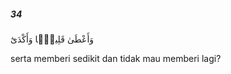 ##### 34

<span class="ayah">وَأَعْطَىٰ قَلِيلًۭا وَأَكْدَىٰٓ</span>

<span class="ayah_translation">serta memberi sedikit dan tidak mau memberi lagi?</span>
